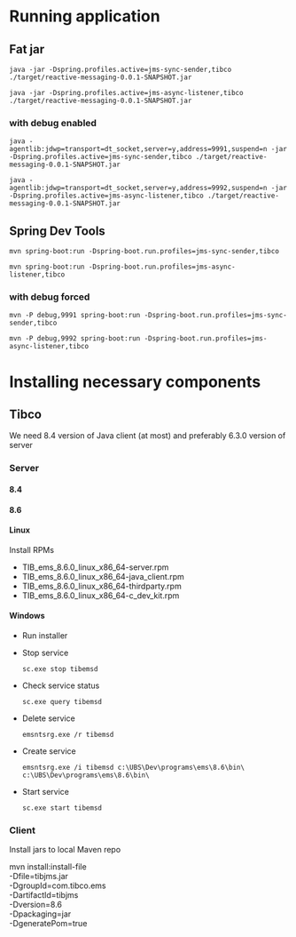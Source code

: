# Running application

## Fat jar

`java -jar -Dspring.profiles.active=jms-sync-sender,tibco ./target/reactive-messaging-0.0.1-SNAPSHOT.jar`

`java -jar -Dspring.profiles.active=jms-async-listener,tibco ./target/reactive-messaging-0.0.1-SNAPSHOT.jar`

### with debug enabled

`java -agentlib:jdwp=transport=dt_socket,server=y,address=9991,suspend=n -jar -Dspring.profiles.active=jms-sync-sender,tibco ./target/reactive-messaging-0.0.1-SNAPSHOT.jar`

`java -agentlib:jdwp=transport=dt_socket,server=y,address=9992,suspend=n -jar -Dspring.profiles.active=jms-async-listener,tibco ./target/reactive-messaging-0.0.1-SNAPSHOT.jar`

## Spring Dev Tools

`mvn spring-boot:run -Dspring-boot.run.profiles=jms-sync-sender,tibco`

`mvn spring-boot:run -Dspring-boot.run.profiles=jms-async-listener,tibco`

### with debug forced

`mvn -P debug,9991 spring-boot:run -Dspring-boot.run.profiles=jms-sync-sender,tibco`

`mvn -P debug,9992 spring-boot:run -Dspring-boot.run.profiles=jms-async-listener,tibco`

# Installing necessary components

## Tibco

We need 8.4 version of Java client (at most) and preferably 6.3.0 version of server

### Server

#### 8.4

#### 8.6

#### Linux

Install RPMs

* TIB_ems_8.6.0_linux_x86_64-server.rpm
* TIB_ems_8.6.0_linux_x86_64-java_client.rpm
* TIB_ems_8.6.0_linux_x86_64-thirdparty.rpm
* TIB_ems_8.6.0_linux_x86_64-c_dev_kit.rpm

#### Windows

* Run installer
* Stop service

  `sc.exe stop tibemsd`

* Check service status

  `sc.exe query tibemsd`

* Delete service

  `emsntsrg.exe /r tibemsd`
  
* Create service

  `emsntsrg.exe /i tibemsd c:\UBS\Dev\programs\ems\8.6\bin\ c:\UBS\Dev\programs\ems\8.6\bin\`

* Start service

  `sc.exe start tibemsd`

### Client

Install jars to local Maven repo

mvn install:install-file \
-Dfile=tibjms.jar \
-DgroupId=com.tibco.ems \
-DartifactId=tibjms \
-Dversion=8.6 \
-Dpackaging=jar \
-DgeneratePom=true
